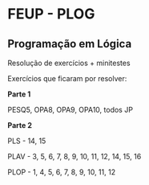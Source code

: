 # FEUP - PLOG 

## Programação em Lógica

Resolução de exercícios + minitestes

Exercícios que ficaram por resolver:

**Parte 1**

PESQ5,  OPA8, OPA9, OPA10, todos JP

**Parte 2**

PLS - 14, 15

PLAV - 3, 5, 6, 7, 8, 9, 10, 11, 12, 14, 15, 16

PLOP - 1, 4, 5, 6, 7, 8, 9, 10, 11, 12
